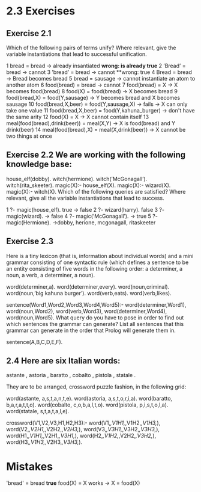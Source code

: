 # 2.3 Exercises
## Exercise  2.1
Which of the following pairs of terms unify?
Where relevant, give the variable instantiations that lead to successful unification.

1 bread  =  bread -> already insantiated **wrong: is already true**
2 ’Bread’  =  bread -> cannot 
3 ’bread’  =  bread -> cannot **wrong: true 
4 Bread  =  bread -> Bread becomes bread 
5 bread  =  sausage -> cannot instantiate an atom to another atom 
6 food(bread)  =  bread -> cannot 
7 food(bread)  =  X -> X becomes food(bread) 
8 food(X)  =  food(bread) -> X becomes bread 
9 food(bread,X)  =  food(Y,sausage) -> Y becomes bread and X becomes sausage
10 food(bread,X,beer)  =  food(Y,sausage,X) -> fails -> X can only take one value
11 food(bread,X,beer)  =  food(Y,kahuna_burger) -> don't have the same arity
12 food(X)  =  X -> X cannot contain itself 
13 meal(food(bread),drink(beer))  =  meal(X,Y) -> X is food(bread) and Y drink(beer)
14 meal(food(bread),X)  =  meal(X,drink(beer)) -> X cannot be two things at once

## Exercise  2.2 We are working with the following knowledge base:

   house_elf(dobby).
   witch(hermione).
   witch(’McGonagall’).
   witch(rita_skeeter).
   magic(X):-  house_elf(X).
   magic(X):-  wizard(X).
   magic(X):-  witch(X).
Which of the following queries are satisfied? 
Where relevant, give all the variable instantiations that lead to success.

1 ?-  magic(house_elf). true -> false
2 ?-  wizard(harry). false
3 ?-  magic(wizard). -> false
4 ?-  magic(’McGonagall’). -> true 
5 ?-  magic(Hermione). ->dobby, herione, mcgonagall, ritaskeeter

## Exercise  2.3 
Here is a tiny lexicon (that is, information about individual words)
and a mini grammar consisting of one syntactic rule 
(which defines a sentence to be an entity consisting of five words 
in the following order: a determiner, a noun, a verb, a determiner, a noun).

   word(determiner,a).
   word(determiner,every).
   word(noun,criminal).
   word(noun,’big  kahuna  burger’).
   word(verb,eats).
   word(verb,likes).
   
   sentence(Word1,Word2,Word3,Word4,Word5):-
         word(determiner,Word1),
         word(noun,Word2),
         word(verb,Word3),
         word(determiner,Word4),
         word(noun,Word5).
What query do you have to pose in order to find out which sentences 
the grammar can generate? List all sentences that this grammar can 
generate in the order that Prolog will generate them in.

sentence(A,B,C,D,E,F).

## 2.4 Here are six Italian words:

astante , astoria , baratto , cobalto , pistola , statale .

They are to be arranged, crossword puzzle fashion, in the following grid:

word(astante,  a,s,t,a,n,t,e).
word(astoria,  a,s,t,o,r,i,a).
word(baratto,  b,a,r,a,t,t,o).
word(cobalto,  c,o,b,a,l,t,o).
word(pistola,  p,i,s,t,o,l,a).
word(statale,  s,t,a,t,a,l,e).

crossword(V1,V2,V3,H1,H2,H3):-
    word(V1,_,V1H1,_,V1H2,_,V1H3,_),
    word(V2,_,V2H1,_,V2H2,_,V2H3,_),
    word(V3,_,V3H1,_,V3H2,_,V3H3,_),
    word(H1,_,V1H1,_,V2H1,_,V3H1,_),
    word(H2,_,V1H2,_,V2H2,_,V3H2,_),
    word(H3,_,V1H3,_,V2H3,_,V3H3,_).
    

# Mistakes
'bread' = bread **true**
food(X) = X works -> X = food(X)